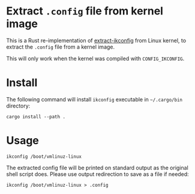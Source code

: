 # Extract `.config` file from kernel image

This is a Rust re-implementation of [extract-ikconfig](https://github.com/torvalds/linux/blob/master/scripts/extract-ikconfig) from Linux kernel, to extract the `.config` file from a kernel image.

This will only work when the kernel was compiled with `CONFIG_IKCONFIG`.

# Install

The following command will install `ikconfig` executable in `~/.cargo/bin` directory:

```
cargo install --path .
```

# Usage

```
ikconfig /boot/vmlinuz-linux
```

The extracted config file will be printed on standard output as the original shell script does. Please use output redirection to save as a file if needed:

```
ikconfig /boot/vmlinuz-linux > .config
```

